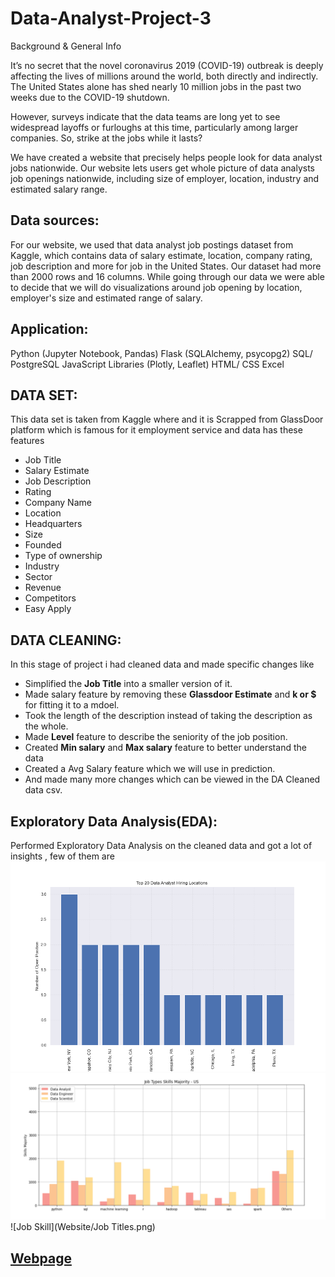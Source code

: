 
# Data-Analyst-Project-3

Background & General Info

It’s no secret that the novel coronavirus 2019 (COVID-19) outbreak is deeply affecting the lives of millions around the world, both directly and indirectly. The United States alone has shed nearly 10 million jobs in the past two weeks due to the COVID-19 shutdown.

However, surveys indicate that the data teams are long yet to see widespread layoffs or furloughs at this time, particularly among larger companies. So, strike at the jobs while it lasts?

We have created a website that precisely helps people look for data analyst jobs nationwide. Our website lets users get whole picture of data analysts job openings nationwide, including size of employer, location, industry and estimated salary range.


## Data sources:
For our website, we used that data analyst job postings dataset from Kaggle, which contains data of salary estimate, location, company rating, job description and more for job in the United States. Our dataset had more than 2000 rows and 16 columns. While going through our data we were able to decide that we will do visualizations around job opening by location, employer's size and estimated range of salary.


## Application:
Python (Jupyter Notebook, Pandas)
Flask (SQLAlchemy, psycopg2)
SQL/ PostgreSQL
JavaScript Libraries (Plotly, Leaflet)
HTML/ CSS
Excel

## DATA SET:
This data set is taken from Kaggle where and it is Scrapped from GlassDoor platform which is famous for it employment service and 
data has these features 
* Job Title
* Salary Estimate
* Job Description
* Rating
* Company Name
* Location
* Headquarters
* Size
* Founded
* Type of ownership
* Industry
* Sector
* Revenue
* Competitors
* Easy Apply
## DATA CLEANING:
In this stage of project i had cleaned data and made specific changes like 
* Simplified the **Job Title** into a smaller version of it.
* Made salary feature by removing these **Glassdoor Estimate** and **k or $** for fitting it to a mdoel.
* Took the length of the description instead of taking the description as the whole.
* Made **Level** feature to describe the seniority of the job position.
* Created **Min salary** and **Max salary** feature to better understand the data
* Created a Avg Salary feature which we will use in prediction.
* And made many more changes which can be viewed in the DA Cleaned data csv.
##  Exploratory Data Analysis(EDA):

Performed Exploratory Data Analysis on the cleaned data and got a lot of insights , few of them are 
![Top Hiring Locations](Website/hiring.png)
![Job Skill](Website/job_title_skill_us.png)
![Job Skill](Website/Job Titles.png)


## [Webpage](https://davism02.github.io/Data-Analyst-Project-3/Website/index.html)


